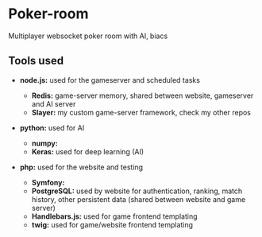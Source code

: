 # Poker-room
Multiplayer websocket poker room with AI, biacs


## Tools used
- **node.js:** used for the gameserver and scheduled tasks
  - **Redis:** game-server memory, shared between website, gameserver and AI server
  - **Slayer:** my custom game-server framework, check my other repos

- **python:** used for AI
  - **numpy:**
  - **Keras:** used for deep learning (AI)
  
- **php:** used for the website and testing
  - **Symfony:**
  - **PostgreSQL:** used by website for authentication, ranking, match history, other persistent data (shared between website and game server)
  - **Handlebars.js:** used for game frontend templating
  - **twig:** used for game/website frontend templating

